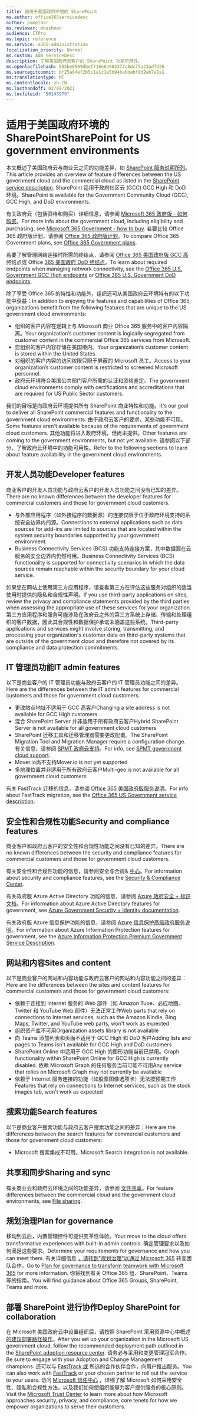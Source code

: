 ```yaml
---
title: 适用于美国政府环境的 SharePoint
ms.author: office365servicedesc
author: pamelaar
ms.reviewer: mkashman
audience: ITPro
ms.topic: reference
ms.service: o365-administration
localization_priority: Normal
ms.custom: Adm_ServiceDesc
description: 了解美国政府云客户的 SharePoint 功能可用性。
ms.openlocfilehash: 505be0509dbef718e64983377c8dc75a23adfd26
ms.sourcegitcommit: bf25a64ef2b5c1a1c1e5b94babbebf8d2eb7a1a1
ms.translationtype: MT
ms.contentlocale: zh-CN
ms.lasthandoff: 02/08/2021
ms.locfileid: "50145979"
---
```

# <a name="sharepoint-for-us-government-environments"></a><span data-ttu-id="3eb86-103">适用于美国政府环境的 SharePoint</span><span class="sxs-lookup"><span data-stu-id="3eb86-103">SharePoint for US government environments</span></span>

<span data-ttu-id="3eb86-104">本文概述了美国政府云与商业云之间的功能差异，如 [SharePoint 服务说明所列](/office365/servicedescriptions/sharepoint-online-service-description/sharepoint-online-service-description)。</span><span class="sxs-lookup"><span data-stu-id="3eb86-104">This article provides an overview of feature differences between the US government cloud and the commercial cloud as listed in the [SharePoint service description](/office365/servicedescriptions/sharepoint-online-service-description/sharepoint-online-service-description).</span></span> <span data-ttu-id="3eb86-105">SharePoint 适用于政府社区云 (GCC) GCC High 和 DoD 环境。</span><span class="sxs-lookup"><span data-stu-id="3eb86-105">SharePoint is available for the Government Community Cloud (GCC), GCC High, and DoD environments.</span></span> 

<span data-ttu-id="3eb86-106">有关政府云（包括资格和购买）详细信息，请参阅 [Microsoft 365 政府版 - 如何购买](/office365/servicedescriptions/office-365-platform-service-description/office-365-us-government/microsoft-365-government-how-to-buy)。</span><span class="sxs-lookup"><span data-stu-id="3eb86-106">For more info about the government cloud, including eligibility and purchasing, see [Microsoft 365 Government - how to buy](/office365/servicedescriptions/office-365-platform-service-description/office-365-us-government/microsoft-365-government-how-to-buy).</span></span> <span data-ttu-id="3eb86-107">若要比较 Office 365 政府版计划，请参阅 [Office 365 政府版计划](https://www.microsoft.com/microsoft-365/government/compare-office-365-government-plans?rtc=1#EligibilityRequirements)。</span><span class="sxs-lookup"><span data-stu-id="3eb86-107">To compare Office 365 Government plans, see [Office 365 Government plans](https://www.microsoft.com/microsoft-365/government/compare-office-365-government-plans?rtc=1#EligibilityRequirements).</span></span>

<span data-ttu-id="3eb86-108">若要了解管理网络连接时所需的终结点，请参阅 [Office 365 美国政府版 GCC 高](/office365/enterprise/office-365-u-s-government-gcc-high-endpoints#sharepoint-online-and-onedrive-for-business) 终结点或 Office [365 美国政府 DoD 终结点](/office365/enterprise/office-365-u-s-government-dod-endpoints#sharepoint-online-and-onedrive-for-business)。</span><span class="sxs-lookup"><span data-stu-id="3eb86-108">To learn about required endpoints when managing network connectivity, see the [Office 365 U.S. Government GCC High endpoints](/office365/enterprise/office-365-u-s-government-gcc-high-endpoints#sharepoint-online-and-onedrive-for-business) or [Office 365 U.S. Government DoD endpoints](/office365/enterprise/office-365-u-s-government-dod-endpoints#sharepoint-online-and-onedrive-for-business).</span></span>

<span data-ttu-id="3eb86-109">除了享受 Office 365 的特性和功能外，组织还可从美国政府云环境特有的以下功能中获益：</span><span class="sxs-lookup"><span data-stu-id="3eb86-109">In addition to enjoying the features and capabilities of Office 365, organizations benefit from the following features that are unique to the US government cloud environments:</span></span>

-   <span data-ttu-id="3eb86-110">组织的客户内容在逻辑上与 Microsoft 商业 Office 365 服务中的客户内容隔离。</span><span class="sxs-lookup"><span data-stu-id="3eb86-110">Your organization’s customer content is logically segregated from customer content in the commercial Office 365 services from Microsoft.</span></span>
-   <span data-ttu-id="3eb86-111">您组织的客户内容存储在美国境内。</span><span class="sxs-lookup"><span data-stu-id="3eb86-111">Your organization’s customer content is stored within the United States.</span></span>
-   <span data-ttu-id="3eb86-112">对组织的客户内容的访问权限只限于屏蔽的 Microsoft 员工。</span><span class="sxs-lookup"><span data-stu-id="3eb86-112">Access to your organization’s customer content is restricted to screened Microsoft personnel.</span></span>
-   <span data-ttu-id="3eb86-113">政府云环境符合美国公共部门客户所需的认证和资格鉴定。</span><span class="sxs-lookup"><span data-stu-id="3eb86-113">The government cloud environments comply with certifications and accreditations that are required for US Public Sector customers.</span></span>

<span data-ttu-id="3eb86-114">我们的目标是向政府云环境提供所有 SharePoint 商业特性和功能。</span><span class="sxs-lookup"><span data-stu-id="3eb86-114">It's our goal to deliver all SharePoint commercial features and functionality to the government cloud environments.</span></span> <span data-ttu-id="3eb86-115">由于政府云客户的要求，某些功能不可用。</span><span class="sxs-lookup"><span data-stu-id="3eb86-115">Some features aren't available because of the requirements of government cloud customers.</span></span> <span data-ttu-id="3eb86-116">其他功能将进入政府环境，但尚未提供。</span><span class="sxs-lookup"><span data-stu-id="3eb86-116">Other features are coming to the government environments, but not yet available.</span></span> <span data-ttu-id="3eb86-117">请参阅以下部分，了解政府云环境中的功能可用性。</span><span class="sxs-lookup"><span data-stu-id="3eb86-117">Refer to the following sections to learn about feature availability in the government cloud environments.</span></span>

## <a name="developer-features"></a><span data-ttu-id="3eb86-118">开发人员功能</span><span class="sxs-lookup"><span data-stu-id="3eb86-118">Developer features</span></span>

<span data-ttu-id="3eb86-119">商业客户的开发人员功能与政府云客户的开发人员功能之间没有已知的差异。</span><span class="sxs-lookup"><span data-stu-id="3eb86-119">There are no known differences between the developer features for commercial customers and those for government cloud customers.</span></span>

- <span data-ttu-id="3eb86-120">与外部应用程序（如外接程序的数据源）的连接仅限于位于政府环境支持的系统安全边界内的源。</span><span class="sxs-lookup"><span data-stu-id="3eb86-120">Connections to external applications such as data sources for add-ins are limited to sources that are located within the system security boundaries supported by your government environment.</span></span>
- <span data-ttu-id="3eb86-121">Business Connectivity Services (BCS) 功能支持连接方案，其中数据源在云服务的安全边界内仍然可用。</span><span class="sxs-lookup"><span data-stu-id="3eb86-121">Business Connectivity Services (BCS) functionality is supported for connectivity scenarios in which the data sources remain reachable within the security boundary for your cloud service.</span></span>

<span data-ttu-id="3eb86-122">如果您在网站上使用第三方应用程序，请查看第三方在评估这些服务对组织的适当使用时提供的隐私和合规性声明。</span><span class="sxs-lookup"><span data-stu-id="3eb86-122">If you use third-party applications on sites, review the privacy and compliance statements provided by the third parties when assessing the appropriate use of these services for your organization.</span></span> <span data-ttu-id="3eb86-123">第三方应用程序和服务可能涉及在政府云之外的第三方系统上存储、传输和处理组织的客户数据，因此其合规性和数据保护承诺未涵盖这些系统。</span><span class="sxs-lookup"><span data-stu-id="3eb86-123">Third-party applications and services might involve storing, transmitting, and processing your organization's customer data on third-party systems that are outside of the government cloud and therefore not covered by its compliance and data protection commitments.</span></span> 

## <a name="it-admin-features"></a><span data-ttu-id="3eb86-124">IT 管理员功能</span><span class="sxs-lookup"><span data-stu-id="3eb86-124">IT admin features</span></span>

<span data-ttu-id="3eb86-125">以下是商业客户的 IT 管理员功能与政府云客户的 IT 管理员功能之间的差异。</span><span class="sxs-lookup"><span data-stu-id="3eb86-125">Here are the differences between the IT admin features for commercial customers and those for government cloud customers.</span></span>

- <span data-ttu-id="3eb86-126">更改站点地址不适用于 GCC 高客户</span><span class="sxs-lookup"><span data-stu-id="3eb86-126">Changing a site address is not available for GCC High customers</span></span>
- <span data-ttu-id="3eb86-127">混合 SharePoint Server 并非适用于所有政府云客户</span><span class="sxs-lookup"><span data-stu-id="3eb86-127">Hybrid SharePoint Server is not available for all government cloud customers</span></span>
- <span data-ttu-id="3eb86-128">SharePoint 迁移工具和迁移管理器需要更改配置。</span><span class="sxs-lookup"><span data-stu-id="3eb86-128">The SharePoint Migration Tool and Migration Manager require a configuration change.</span></span> <span data-ttu-id="3eb86-129">有关信息，请参阅 [SPMT 政府云支持](/sharepointmigration/spmt-install-issues#government-cloud-support)。</span><span class="sxs-lookup"><span data-stu-id="3eb86-129">For info, see [SPMT government cloud support](/sharepointmigration/spmt-install-issues#government-cloud-support).</span></span>
- <span data-ttu-id="3eb86-130">Mover.io尚不支持</span><span class="sxs-lookup"><span data-stu-id="3eb86-130">Mover.io is not yet supported</span></span>
- <span data-ttu-id="3eb86-131">多地理位置并非适用于所有政府云客户</span><span class="sxs-lookup"><span data-stu-id="3eb86-131">Multi-geo is not available for all government cloud customers</span></span>

<span data-ttu-id="3eb86-132">有关 FastTrack 迁移的信息，请参阅 [Office 365 美国政府版服务说明](/office365/servicedescriptions/office-365-platform-service-description/office-365-us-government/office-365-us-government#data-migrations-performed-by-fasttrack)。</span><span class="sxs-lookup"><span data-stu-id="3eb86-132">For info about FastTrack migration, see the [Office 365 US Government service description](/office365/servicedescriptions/office-365-platform-service-description/office-365-us-government/office-365-us-government#data-migrations-performed-by-fasttrack).</span></span>

## <a name="security-and-compliance-features"></a><span data-ttu-id="3eb86-133">安全性和合规性功能</span><span class="sxs-lookup"><span data-stu-id="3eb86-133">Security and compliance features</span></span>

<span data-ttu-id="3eb86-134">商业客户和政府云客户的安全性和合规性功能之间没有已知的差异。</span><span class="sxs-lookup"><span data-stu-id="3eb86-134">There are no known differences between the security and compliance features for commercial customers and those for government cloud customers.</span></span>

<span data-ttu-id="3eb86-135">有关安全性和合规性功能的信息，请参阅安全与合规& [中心](https://docs.microsoft.com/office365/servicedescriptions/office-365-platform-service-description/office-365-securitycompliance-center)。</span><span class="sxs-lookup"><span data-stu-id="3eb86-135">For information about security and compliance features, see the [Security & Compliance Center](https://docs.microsoft.com/office365/servicedescriptions/office-365-platform-service-description/office-365-securitycompliance-center).</span></span>

<span data-ttu-id="3eb86-136">有关政府版 Azure Active Directory 功能的信息，请参阅 [Azure 政府安全 + 标识文档](/azure/azure-government/documentation-government-services-securityandidentity#azure-active-directory)。</span><span class="sxs-lookup"><span data-stu-id="3eb86-136">For information about Azure Active Directory features for government, see [Azure Government Security + Identity documentation](/azure/azure-government/documentation-government-services-securityandidentity#azure-active-directory).</span></span> 

<span data-ttu-id="3eb86-137">有关政府版 Azure 信息保护功能的信息，请参阅 [Azure 信息保护高级政府服务说明](/enterprise-mobility-security/solutions/ems-aip-premium-govt-service-description)。</span><span class="sxs-lookup"><span data-stu-id="3eb86-137">For information about Azure Information Protection features for government, see the [Azure Information Protection Premium Government Service Description](/enterprise-mobility-security/solutions/ems-aip-premium-govt-service-description).</span></span> 

## <a name="sites-and-content"></a><span data-ttu-id="3eb86-138">网站和内容</span><span class="sxs-lookup"><span data-stu-id="3eb86-138">Sites and content</span></span>

<span data-ttu-id="3eb86-139">以下是商业客户的网站和内容功能与政府云客户的网站和内容功能之间的差异：</span><span class="sxs-lookup"><span data-stu-id="3eb86-139">Here are the differences between the sites and content features for commercial customers and those for government cloud customers:</span></span>

- <span data-ttu-id="3eb86-140">依赖于连接到 Internet 服务的 Web 部件（如 Amazon Tube、必应地图、Twitter 和 YouTube Web 部件）无法正常工作</span><span class="sxs-lookup"><span data-stu-id="3eb86-140">Web parts that rely on connections to Internet services, such as the Amazon Kindle, Bing Maps, Twitter, and YouTube web parts, won't work as expected</span></span>
- <span data-ttu-id="3eb86-141">组织资产库不可用</span><span class="sxs-lookup"><span data-stu-id="3eb86-141">Organization assets library is not available</span></span>
- <span data-ttu-id="3eb86-142">向 Teams 添加列表和页面不适用于 GCC High 和 DoD 客户</span><span class="sxs-lookup"><span data-stu-id="3eb86-142">Adding lists and pages to Teams isn't available for GCC High and DoD customers</span></span>
- <span data-ttu-id="3eb86-143">SharePoint Online 中适用于 GCC High 的图形功能当前已禁用。</span><span class="sxs-lookup"><span data-stu-id="3eb86-143">Graph functionality within SharePoint Online for GCC High is currently disabled.</span></span> <span data-ttu-id="3eb86-144">依赖 Microsoft Graph 的任何服务当前可能不可用</span><span class="sxs-lookup"><span data-stu-id="3eb86-144">Any service that relies on Microsoft Graph may not currently be available</span></span>
- <span data-ttu-id="3eb86-145">依赖于 Internet 服务连接的功能（如股票图像选项卡）无法按预期工作</span><span class="sxs-lookup"><span data-stu-id="3eb86-145">Features that rely on connections to Internet services, such as the stock images tab, won't work as expected</span></span>

## <a name="search-features"></a><span data-ttu-id="3eb86-146">搜索功能</span><span class="sxs-lookup"><span data-stu-id="3eb86-146">Search features</span></span>

<span data-ttu-id="3eb86-147">以下是商业客户搜索功能与政府云客户搜索功能之间的差异：</span><span class="sxs-lookup"><span data-stu-id="3eb86-147">Here are the differences between the search features for commercial customers and those for government cloud customers:</span></span>

- <span data-ttu-id="3eb86-148">Microsoft 搜索集成不可用。</span><span class="sxs-lookup"><span data-stu-id="3eb86-148">Microsoft Search integration is not available.</span></span>

## <a name="sharing-and-sync"></a><span data-ttu-id="3eb86-149">共享和同步</span><span class="sxs-lookup"><span data-stu-id="3eb86-149">Sharing and sync</span></span>

<span data-ttu-id="3eb86-150">有关商业云和政府云环境之间的功能差异，请参阅 [文件共享](/office365/servicedescriptions/office-365-platform-service-description/office-365-us-government/gcc-high-and-dod#file-sharing)。</span><span class="sxs-lookup"><span data-stu-id="3eb86-150">For feature differences between the commercial cloud and the government cloud environments, see [File sharing](/office365/servicedescriptions/office-365-platform-service-description/office-365-us-government/gcc-high-and-dod#file-sharing).</span></span>

## <a name="plan-for-governance"></a><span data-ttu-id="3eb86-151">规划治理</span><span class="sxs-lookup"><span data-stu-id="3eb86-151">Plan for governance</span></span>

<span data-ttu-id="3eb86-152">移动到云后，内置管理控件可提供变革性体验。</span><span class="sxs-lookup"><span data-stu-id="3eb86-152">Your move to the cloud offers transformative experiences with built-in admin controls.</span></span> <span data-ttu-id="3eb86-153">确定管理要求以及如何满足这些要求。</span><span class="sxs-lookup"><span data-stu-id="3eb86-153">Determine your requirements for governance and how you can meet them.</span></span> <span data-ttu-id="3eb86-154">有关详细信息 [，请转到"规划治理"以通过 Microsoft 365](https://resources.techcommunity.microsoft.com/teamwork-governance/) 转变团队合作。</span><span class="sxs-lookup"><span data-stu-id="3eb86-154">Go to [Plan for governance to transform teamwork with Microsoft 365](https://resources.techcommunity.microsoft.com/teamwork-governance/) for more information.</span></span> <span data-ttu-id="3eb86-155">你将找到有关 Office 365 组、SharePoint、Teams 等的指南。</span><span class="sxs-lookup"><span data-stu-id="3eb86-155">You will find guidance about Office 365 Groups, SharePoint, Teams and more.</span></span>

## <a name="deploy-sharepoint-for-collaboration"></a><span data-ttu-id="3eb86-156">部署 SharePoint 进行协作</span><span class="sxs-lookup"><span data-stu-id="3eb86-156">Deploy SharePoint for collaboration</span></span>

<span data-ttu-id="3eb86-157">在 Microsoft 美国政府云中设置组织后，请按照 SharePoint 采用资源中心中概述 [的建议部署路径操作](https://resources.techcommunity.microsoft.com/resources/SharePoint-adoption/)。</span><span class="sxs-lookup"><span data-stu-id="3eb86-157">After you set up your organization in the Microsoft US government cloud, follow the recommended deployment path outlined in the [SharePoint adoption resource center](https://resources.techcommunity.microsoft.com/resources/SharePoint-adoption/).</span></span> <span data-ttu-id="3eb86-158">请务必与采用和变更管理冠军合作。</span><span class="sxs-lookup"><span data-stu-id="3eb86-158">Be sure to engage with your Adoption and Change Management champions.</span></span>
<span data-ttu-id="3eb86-159">还可以与 [FastTrack 或](https://www.microsoft.com/fasttrack) 所选的合作伙伴合作，向用户推出服务。</span><span class="sxs-lookup"><span data-stu-id="3eb86-159">You can also work with [FastTrack](https://www.microsoft.com/fasttrack) or your chosen partner to roll out the service to your users.</span></span>
<span data-ttu-id="3eb86-160">访问 [Microsoft 信任中心](https://www.microsoft.com/trust-center) ，详细了解 Microsoft 如何采用安全性、隐私和合规性方法，以及我们如何使组织能够为客户提供服务的核心原则。</span><span class="sxs-lookup"><span data-stu-id="3eb86-160">Visit the [Microsoft Trust Center](https://www.microsoft.com/trust-center) to learn more about how Microsoft approaches security, privacy, and compliance, core tenets for how we empower organizations to serve their customers.</span></span>
